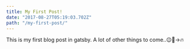 ```yaml
---
title: My First Post!
date: "2017-08-27T05:19:03.702Z"
path: "/my-first-post/"
---
```


This is my first blog post in gatsby. A lot of other things to come..😉🎉→🔥
